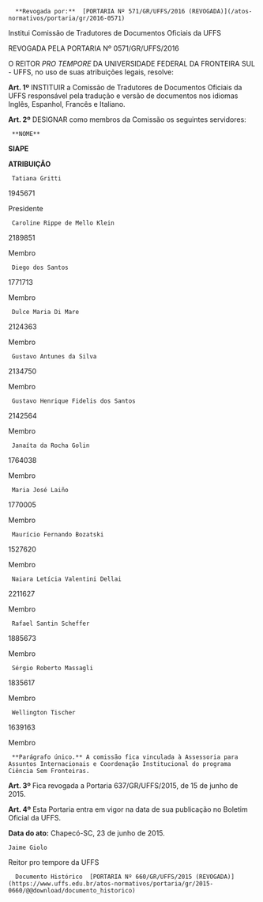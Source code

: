      **Revogada por:**  [PORTARIA Nº 571/GR/UFFS/2016 (REVOGADA)](/atos-normativos/portaria/gr/2016-0571) 

   Institui Comissão de Tradutores de Documentos Oficiais da UFFS  

REVOGADA PELA PORTARIA Nº 0571/GR/UFFS/2016

 O REITOR *PRO TEMPORE* DA UNIVERSIDADE FEDERAL DA FRONTEIRA SUL - UFFS, no uso de suas atribuições legais, resolve:

 **Art. 1º** INSTITUIR a Comissão de Tradutores de Documentos Oficiais da UFFS responsável pela tradução e versão de documentos nos idiomas Inglês, Espanhol, Francês e Italiano.

 **Art. 2º** DESIGNAR como membros da Comissão os seguintes servidores:

     **NOME**

   **SIAPE**

   **ATRIBUIÇÃO**

     Tatiana Gritti

   1945671

   Presidente

     Caroline Rippe de Mello Klein

   2189851

   Membro

     Diego dos Santos

   1771713

   Membro

     Dulce Maria Di Mare

   2124363

   Membro

     Gustavo Antunes da Silva

   2134750

   Membro

     Gustavo Henrique Fidelis dos Santos

   2142564

   Membro

     Janaíta da Rocha Golin

   1764038

   Membro

     Maria José Laiño

   1770005

   Membro

     Maurício Fernando Bozatski

   1527620

   Membro

     Naiara Letícia Valentini Dellai

   2211627

   Membro

     Rafael Santin Scheffer

   1885673

   Membro

     Sérgio Roberto Massagli

   1835617

   Membro

     Wellington Tischer

   1639163

   Membro

     **Parágrafo único.** A comissão fica vinculada à Assessoria para Assuntos Internacionais e Coordenação Institucional do programa Ciência Sem Fronteiras.

 **Art. 3º** Fica revogada a Portaria 637/GR/UFFS/2015, de 15 de junho de 2015.

 **Art. 4º** Esta Portaria entra em vigor na data de sua publicação no Boletim Oficial da UFFS.

  

   **Data do ato:** Chapecó-SC, 23 de junho de 2015.   
 

    Jaime Giolo   
 Reitor pro tempore da UFFS 

      Documento Histórico  [PORTARIA Nº 660/GR/UFFS/2015 (REVOGADA)](https://www.uffs.edu.br/atos-normativos/portaria/gr/2015-0660/@@download/documento_historico)     
      